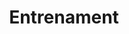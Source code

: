 ---
title: Entrenament
description: En la nostra programació setmanal hi ha diferents sessions d’entrenament on treballem i millorem la tècnica individual i col·lectiva a través de diferents jocs i activitats. Amb espai i cabuda per a tots els nivells, el nostre objectiu consisteix a gaudir de l’entrenament per adquirir aprenentatges que es puguin transferir als partits i a la competició.
icon: fa-person-running
---